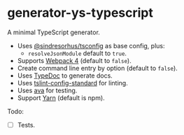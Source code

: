# generator-ys-typescript

A minimal TypeScript generator.

- Uses [@sindresorhus/tsconfig](https://github.com/sindresorhus/tsconfig) as base config, plus:
  - `resolveJsonModule` default to `true`.
- Supports [Webpack 4](https://github.com/webpack/webpack) (default to `false`).
- Create command line entry by option (default to `false`).
- Uses [TypeDoc](https://github.com/TypeStrong/typedoc) to generate docs.
- Uses [tslint-config-standard](https://github.com/blakeembrey/tslint-config-standard) for linting.
- Uses [ava](https://github.com/avajs/ava) for testing.
- Support [Yarn](https://yarnpkg.com/) (default is npm).

Todo:

- [ ] Tests.
